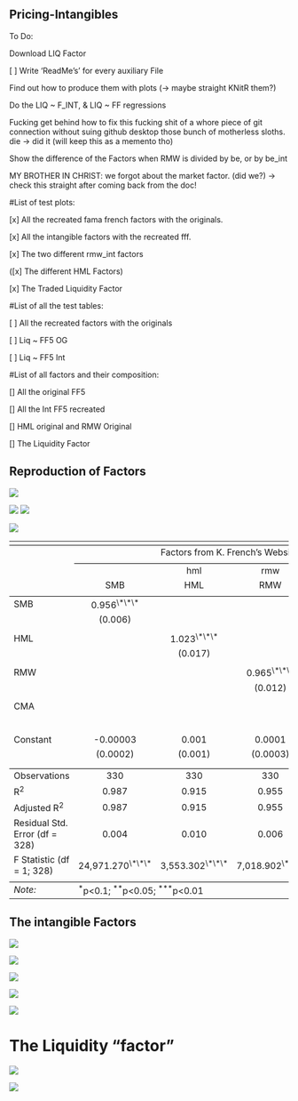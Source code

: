 ## Pricing-Intangibles

To Do:

Download LIQ Factor

\[ \] Write ‘ReadMe’s’ for every auxiliary File

Find out how to produce them with plots (-&gt; maybe straight KNitR
them?)

Do the LIQ ~ F\_INT, & LIQ ~ FF regressions

Fucking get behind how to fix this fucking shit of a whore piece of git
connection without suing github desktop those bunch of motherless
sloths. die -&gt; did it (will keep this as a memento tho)

Show the difference of the Factors when RMW is divided by be, or by
be\_int

MY BROTHER IN CHRIST: we forgot about the market factor. (did we?) -&gt;
check this straight after coming back from the doc!

\#List of test plots:

\[x\] All the recreated fama french factors with the originals.

\[x\] All the intangible factors with the recreated fff.

\[x\] The two different rmw\_int factors

(\[x\] The different HML Factors)

\[x\] The Traded Liquidity Factor

\#List of all the test tables:

\[ \] All the recreated factors with the originals

\[ \] Liq ~ FF5 OG

\[ \] Liq ~ FF5 Int

\#List of all factors and their composition:

\[\] All the original FF5

\[\] All the Int FF5 recreated

\[\] HML original and RMW Original

\[\] The Liquidity Factor

## Reproduction of Factors

![](README_files/figure-markdown_strict/smb_reproduction-1.png)

![](README_files/figure-markdown_strict/hml_reproduction-1.png)
![](README_files/figure-markdown_strict/rmw_reproduction-1.png)

![](README_files/figure-markdown_strict/cma_reproduction-1.png)

<table style="text-align:center">
<tr>
<td colspan="5" style="border-bottom: 1px solid black">
</td>
</tr>
<tr>
<td style="text-align:left">
</td>
<td colspan="4">
Factors from K. French’s Website
</td>
</tr>
<tr>
<td>
</td>
<td colspan="4" style="border-bottom: 1px solid black">
</td>
</tr>
<tr>
<td style="text-align:left">
</td>
<td>
</td>
<td>
hml
</td>
<td>
rmw
</td>
<td>
cma
</td>
</tr>
<tr>
<td style="text-align:left">
</td>
<td>
SMB
</td>
<td>
HML
</td>
<td>
RMW
</td>
<td>
CMA
</td>
</tr>
<tr>
<td colspan="5" style="border-bottom: 1px solid black">
</td>
</tr>
<tr>
<td style="text-align:left">
SMB
</td>
<td>
0.956<sup>\*\*\*</sup>
</td>
<td>
</td>
<td>
</td>
<td>
</td>
</tr>
<tr>
<td style="text-align:left">
</td>
<td>
(0.006)
</td>
<td>
</td>
<td>
</td>
<td>
</td>
</tr>
<tr>
<td style="text-align:left">
</td>
<td>
</td>
<td>
</td>
<td>
</td>
<td>
</td>
</tr>
<tr>
<td style="text-align:left">
HML
</td>
<td>
</td>
<td>
1.023<sup>\*\*\*</sup>
</td>
<td>
</td>
<td>
</td>
</tr>
<tr>
<td style="text-align:left">
</td>
<td>
</td>
<td>
(0.017)
</td>
<td>
</td>
<td>
</td>
</tr>
<tr>
<td style="text-align:left">
</td>
<td>
</td>
<td>
</td>
<td>
</td>
<td>
</td>
</tr>
<tr>
<td style="text-align:left">
RMW
</td>
<td>
</td>
<td>
</td>
<td>
0.965<sup>\*\*\*</sup>
</td>
<td>
</td>
</tr>
<tr>
<td style="text-align:left">
</td>
<td>
</td>
<td>
</td>
<td>
(0.012)
</td>
<td>
</td>
</tr>
<tr>
<td style="text-align:left">
</td>
<td>
</td>
<td>
</td>
<td>
</td>
<td>
</td>
</tr>
<tr>
<td style="text-align:left">
CMA
</td>
<td>
</td>
<td>
</td>
<td>
</td>
<td>
0.985<sup>\*\*\*</sup>
</td>
</tr>
<tr>
<td style="text-align:left">
</td>
<td>
</td>
<td>
</td>
<td>
</td>
<td>
(0.010)
</td>
</tr>
<tr>
<td style="text-align:left">
</td>
<td>
</td>
<td>
</td>
<td>
</td>
<td>
</td>
</tr>
<tr>
<td style="text-align:left">
Constant
</td>
<td>
-0.00003
</td>
<td>
0.001
</td>
<td>
0.0001
</td>
<td>
0.0003
</td>
</tr>
<tr>
<td style="text-align:left">
</td>
<td>
(0.0002)
</td>
<td>
(0.001)
</td>
<td>
(0.0003)
</td>
<td>
(0.0002)
</td>
</tr>
<tr>
<td style="text-align:left">
</td>
<td>
</td>
<td>
</td>
<td>
</td>
<td>
</td>
</tr>
<tr>
<td colspan="5" style="border-bottom: 1px solid black">
</td>
</tr>
<tr>
<td style="text-align:left">
Observations
</td>
<td>
330
</td>
<td>
330
</td>
<td>
330
</td>
<td>
330
</td>
</tr>
<tr>
<td style="text-align:left">
R<sup>2</sup>
</td>
<td>
0.987
</td>
<td>
0.915
</td>
<td>
0.955
</td>
<td>
0.966
</td>
</tr>
<tr>
<td style="text-align:left">
Adjusted R<sup>2</sup>
</td>
<td>
0.987
</td>
<td>
0.915
</td>
<td>
0.955
</td>
<td>
0.966
</td>
</tr>
<tr>
<td style="text-align:left">
Residual Std. Error (df = 328)
</td>
<td>
0.004
</td>
<td>
0.010
</td>
<td>
0.006
</td>
<td>
0.004
</td>
</tr>
<tr>
<td style="text-align:left">
F Statistic (df = 1; 328)
</td>
<td>
24,971.270<sup>\*\*\*</sup>
</td>
<td>
3,553.302<sup>\*\*\*</sup>
</td>
<td>
7,018.902<sup>\*\*\*</sup>
</td>
<td>
9,352.846<sup>\*\*\*</sup>
</td>
</tr>
<tr>
<td colspan="5" style="border-bottom: 1px solid black">
</td>
</tr>
<tr>
<td style="text-align:left">
<em>Note:</em>
</td>
<td colspan="4" style="text-align:left">
<sup>*</sup>p&lt;0.1; <sup>**</sup>p&lt;0.05; <sup>***</sup>p&lt;0.01
</td>
</tr>
</table>

## The intangible Factors

![](README_files/figure-markdown_strict/hml_factor-1.png)

![](README_files/figure-markdown_strict/hml_int-1.png)

![](README_files/figure-markdown_strict/rmw_factor-1.png)

![](README_files/figure-markdown_strict/rmw_OLD-1.png)

![](README_files/figure-markdown_strict/cma_factor-1.png)

# The Liquidity “factor”

![](README_files/figure-markdown_strict/liq_factor-1.png)

![](README_files/figure-markdown_strict/liq_measures-1.png)
